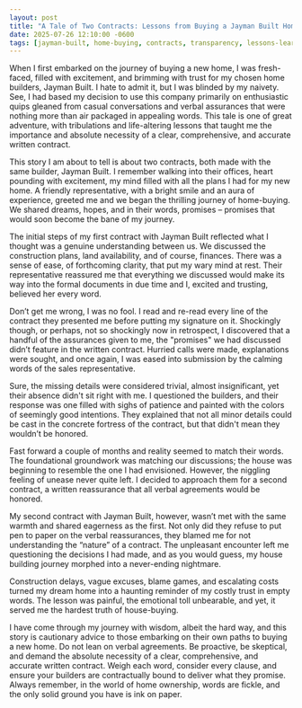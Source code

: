 ```yaml
---
layout: post
title: "A Tale of Two Contracts: Lessons from Buying a Jayman Built Home"
date: 2025-07-26 12:10:00 -0600
tags: [jayman-built, home-buying, contracts, transparency, lessons-learned]
---
```


When I first embarked on the journey of buying a new home, I was fresh-faced, filled with excitement, and brimming with trust for my chosen home builders, Jayman Built. I hate to admit it, but I was blinded by my naivety. See, I had based my decision to use this company primarily on enthusiastic quips gleaned from casual conversations and verbal assurances that were nothing more than air packaged in appealing words. This tale is one of great adventure, with tribulations and life-altering lessons that taught me the importance and absolute necessity of a clear, comprehensive, and accurate written contract.

This story I am about to tell is about two contracts, both made with the same builder, Jayman Built. I remember walking into their offices, heart pounding with excitement, my mind filled with all the plans I had for my new home. A friendly representative, with a bright smile and an aura of experience, greeted me and we began the thrilling journey of home-buying. We shared dreams, hopes, and in their words, promises – promises that would soon become the bane of my journey.

The initial steps of my first contract with Jayman Built reflected what I thought was a genuine understanding between us. We discussed the construction plans, land availability, and of course, finances. There was a sense of ease, of forthcoming clarity, that put my wary mind at rest. Their representative reassured me that everything we discussed would make its way into the formal documents in due time and I, excited and trusting, believed her every word.

Don’t get me wrong, I was no fool. I read and re-read every line of the contract they presented me before putting my signature on it. Shockingly though, or perhaps, not so shockingly now in retrospect, I discovered that a handful of the assurances given to me, the "promises" we had discussed didn’t feature in the written contract. Hurried calls were made, explanations were sought, and once again, I was eased into submission by the calming words of the sales representative.

Sure, the missing details were considered trivial, almost insignificant, yet their absence didn't sit right with me. I questioned the builders, and their response was one filled with sighs of patience and painted with the colors of seemingly good intentions. They explained that not all minor details could be cast in the concrete fortress of the contract, but that didn't mean they wouldn’t be honored.

Fast forward a couple of months and reality seemed to match their words. The foundational groundwork was matching our discussions; the house was beginning to resemble the one I had envisioned. However, the niggling feeling of unease never quite left. I decided to approach them for a second contract, a written reassurance that all verbal agreements would be honored.

My second contract with Jayman Built, however, wasn’t met with the same warmth and shared eagerness as the first. Not only did they refuse to put pen to paper on the verbal reassurances, they blamed me for not understanding the “nature” of a contract. The unpleasant encounter left me questioning the decisions I had made, and as you would guess, my house building journey morphed into a never-ending nightmare.

Construction delays, vague excuses, blame games, and escalating costs turned my dream home into a haunting reminder of my costly trust in empty words. The lesson was painful, the emotional toll unbearable, and yet, it served me the hardest truth of house-buying.

I have come through my journey with wisdom, albeit the hard way, and this story is cautionary advice to those embarking on their own paths to buying a new home. Do not lean on verbal agreements. Be proactive, be skeptical, and demand the absolute necessity of a clear, comprehensive, and accurate written contract. Weigh each word, consider every clause, and ensure your builders are contractually bound to deliver what they promise. Always remember, in the world of home ownership, words are fickle, and the only solid ground you have is ink on paper.
